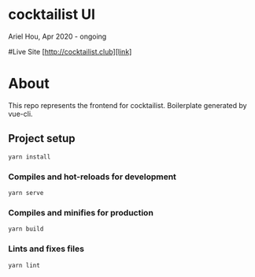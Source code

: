 # cocktailist UI
Ariel Hou, Apr 2020 - ongoing

#Live Site
[http://cocktailist.club][link]

[link]: http://cocktailist.club

# About
This repo represents the frontend for cocktailist. Boilerplate generated by vue-cli.

## Project setup
```
yarn install
```

### Compiles and hot-reloads for development
```
yarn serve
```

### Compiles and minifies for production
```
yarn build
```

### Lints and fixes files
```
yarn lint
```
